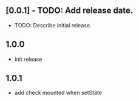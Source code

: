 ## [0.0.1] - TODO: Add release date.

* TODO: Describe initial release.

## 1.0.0
* init release

## 1.0.1
* add check mounted when setState
